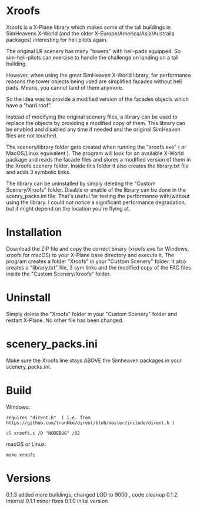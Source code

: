 
# Xroofs

Xroofs is a X-Plane library which makes some of the tall buildings in SimHeavens X-World (and the older X-Europe/America/Asia/Australia packages) interesting for heli pilots again.

The original LR scenery has many "towers" with heli-pads equipped. So sim-heli-pilots can exercise to handle the challenge on landing on a tall building.

However, when using the great SimHeaven X-World library, for performance reasons the tower objects being used are simplified facades without heli pads. Means, you cannot land of them anymore.

So the idea was to provide a modified version of the facades objects which have a "hard roof".

Instead of modifying the original scenery files, a library can be used to replace the objects by providing a modified copy of them. This library can be enabled and disabled any time if needed and the original SimHeaven files are not touched.

The scenery/library folder gets created when running the "xroofs.exe" ( or MacOS/Linux equivalent ). The program will look for an available X-World package and reads the facade files and stores a modified version of them in the Xroofs scenery folder. Inside this folder it also creates the library.txt file and adds 3 symbolic links.

The library can be uninstalled by simply deleting the "Custom Scenery/Xroofs" folder. Disable er enable of the library can be done in the scenry_packs.ini file. That's useful for testing the performance with/without using the library. I could not notice a significant performance degradation, but it might depend on the location you're flying at.


# Installation

Download the ZIP file and copy the correct binary (xroofs.exe for Windows, xroofs for macOS) to your X-Plane base directory and execute it. The program creates a folder "Xroofs" in your "Custom Scenery" folder. It also creates a "library.txt" file, 3  sym links and the modified copy of the FAC files inside the "Custom Scenery/Xroofs" folder.



# Uninstall

Simply delete the "Xroofs" folder in your "Custom Scenery" folder and restart X-Plane. No other file has been changed. 


# scenery_packs.ini

Make sure the Xroofs line stays ABOVE the Simheaven packages in your scenery_packs.ini.


# Build

Windows:

    requires "dirent.h"  ( i.e. from https://github.com/tronkko/dirent/blob/master/include/dirent.h )

	cl xroofs.c /D "NODEBUG" /O2


macOS or Linux:

	make xroofs


# Versions

0.1.3  added more buildings, changed LOD to 9000 , code cleanup
0.1.2  internal
0.1.1  minor fixes 
0.1.0  inital version
